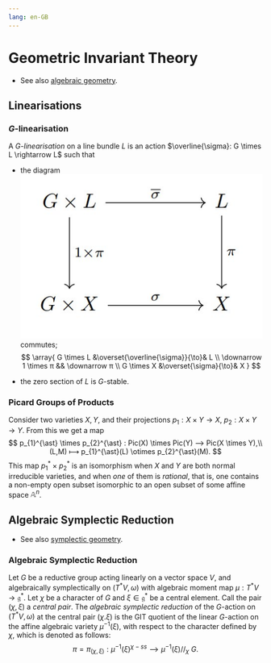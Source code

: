 ```yaml
---
lang: en-GB
---
```


# Geometric Invariant Theory

- See also [algebraic geometry](./algebraic.md).

## Linearisations

### $G$-linearisation

A _$G$-linearisation_ on a line bundle $L$ is an action $\overline{\sigma}: G \times L \rightarrow L$ such that

- the diagram
![git-linearisation](../assets/img/git-linearisation.jpg)
commutes;
$$
\array{
    G \times L &\overset{\overline{\sigma}}{\to}& L
    \\
    \downarrow 1 \times π && \downarrow π
    \\
    G \times X &\overset{\sigma}{\to}& X
}
$$

- the zero section of $L$ is $G$-stable. 
  
### Picard Groups of Products

Consider two varieties $X, Y$, and their projections $p_{1}: X \times Y \rightarrow X$, $p_{2} : X \times Y \rightarrow Y$. From this we get a map
$$
p_{1}^{\ast} \times p_{2}^{\ast} : Pic(X) \times Pic(Y) ⟶ Pic(X \times Y),\\ 
(L,M) ⟼ p_{1}^{\ast}(L) \otimes p_{2}^{\ast}(M).
$$
This map $p_{1}^{\ast} \times p_{2}^{\ast}$ is an isomorphism when $X$ and $Y$ are both normal irreducible varieties, and when _one_ of them is _rational_, that is, one contains a non-empty open subset isomorphic to an open subset of some affine space $\mathbb{A}^{n}$.

## Algebraic Symplectic Reduction

- See also [symplectic geometry](../symplectic).

### Algebraic Symplectic Reduction

Let $G$ be a reductive group acting linearly on a vector space $V$, and algebraically symplectically on $(T^{\ast}V, \omega)$ with algebraic moment map $\mu :T^{\ast}V \rightarrow \mathfrak{g}^{\ast}$. Let $\chi$ be a character of $G$ and $\xi \in \mathfrak{g}^{\ast}$ be a central element. Call the pair $(\chi, \xi)$ a _central pair_. The _algebraic symplectic reduction_ of the $G$-action on $(T^{\ast}V,\omega)$ at the central pair $(\chi.\xi)$ is the GIT quotient of the linear $G$-action on the affine algebraic variety $\mu^{-1}(\xi)$, with respect to the character defined by $\chi$, which is denoted as follows:
$$
\pi = \pi_{(\chi,\xi)}: \mu^{-1}(\xi)^{\chi-ss} ⟶ \mu^{-1}(\xi)//_{\chi}\ G.
$$